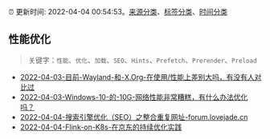 :alarm_clock: 更新时间: 2022-04-04 00:54:53。[来源分类](../README.md)、[标签分类](../TAGS.md)、[时间分类](../TIMELINE.md)

## 性能优化


> 关键字：`性能`、`优化`、`加载`、`SEO`、`Hints`、`Prefetch`、`Prerender`、`Preload`



- [2022-04-03-目前-Wayland-和-X.Org-在使用/性能上差别大吗，有没有人对比过](https://www.v2ex.com/t/844795) 
- [2022-04-03-Windows-10-的-10G-网络性能非常糟糕，有什么办法优化吗？](https://www.v2ex.com/t/844789) 
- [2022-04-04-搜索引擎优化（SEO）之整合重复网址-forum.lovejade.cn](https://blogread.cn/news/go.php?idItem=14994&url=https%3A%2F%2Fforum.lovejade.cn%2Fd%2F147-seo%3Fcomefrom%3Dhttps%253A%252F%252Fblogread.cn%252Fnews%252F) 
- [2022-04-04-Flink-on-K8s-在京东的持续优化实践](https://toutiao.io/k/7h2qdh2) 